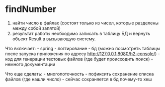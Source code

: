 # findNumber

1. найти число в файлах (состоят только из чисел, которые разделены между собой запятой)
2. результат работы необходимо записать в таблицу БД и вернуть объект Result в вызывающую систему.

Что включает:
    - spring
    - логгирование
    - бд (можно посмотреть таблицы после запуска приложения по адресу http://127.0.0.1:8080/h2-console/)
    - код для генерации тестовых файлов (где будет происходить поиск)
    - немного документации

Что еще сделать:
    - многопоточность
    - пофиксить сохранение списка файлов (где нашли число) - сейчас сохраняется в бд почему-то хеш
